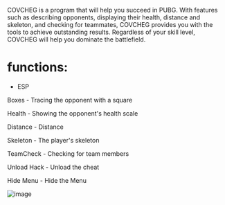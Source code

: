 COVCHEG is a program that will help you succeed in PUBG. With features such as describing opponents, displaying their health, distance and skeleton, and checking for teammates, COVCHEG provides you with the tools to achieve outstanding results. Regardless of your skill level, COVCHEG will help you dominate the battlefield.

# functions:

- ESP

Boxes - Tracing the opponent with a square

Health - Showing the opponent's health scale

Distance - Distance

Skeleton - The player's skeleton

TeamCheck - Checking for team members

Unload Hack - Unload the cheat

Hide Menu - Hide the Menu

![image](https://github.com/user-attachments/assets/92f83909-ee9a-4b73-bf5f-94368a23be7f)
